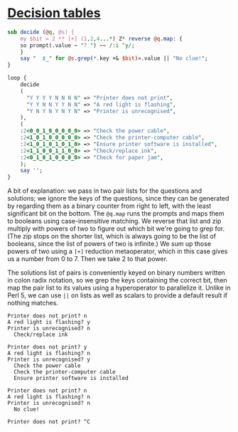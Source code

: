 [1]: https://rosettacode.org/wiki/Decision_tables

# [Decision tables][1]



```perl
sub decide (@q, @s) {
    my $bit = 2 ** [+] (1,2,4...*) Z* reverse @q.map: {
	so prompt(.value ~ "? ") ~~ /:i ^y/;
    }
    say "  $_" for @s.grep(*.key +& $bit)».value || "No clue!";
}

loop {
    decide
    (
	  "Y Y Y Y N N N N" => "Printer does not print",              
	  "Y Y N N Y Y N N" => "A red light is flashing",             
	  "Y N Y N Y N Y N" => "Printer is unrecognised",             
    ), 
    (
	:2<0_0_1_0_0_0_0_0> => "Check the power cable",                
	:2<1_0_1_0_0_0_0_0> => "Check the printer-computer cable",     
	:2<1_0_1_0_1_0_1_0> => "Ensure printer software is installed", 
	:2<1_1_0_0_1_1_0_0> => "Check/replace ink",                    
	:2<0_1_0_1_0_0_0_0> => "Check for paper jam",                  
    );
    say '';
}
```


A bit of explanation: we pass in two pair lists for the questions and solutions; we ignore the keys of the questions, since they can be
generated by regarding them as a binary counter from right to left, with the least significant bit on the bottom.  The `@q.map` runs the prompts and maps them to booleans
using case-insensitive matching.  We reverse that list and zip multiply with powers of two to figure out which bit we're going to grep for. (The zip stops on the shorter list, which is always going to be the list of booleans, since the list of powers of two is infinite.) We sum up those powers of two using a `[+]` reduction metaoperator, which in this case gives us a number from 0 to 7.  Then we take 2 to that power.



The solutions list of pairs is conveniently keyed on binary numbers written in colon radix notation, so we grep the keys containing the correct bit, then map the pair list to its values using a hyperoperator to parallelize it.  Unlike in Perl 5, we can use `||` on lists as well as scalars to provide a default result if nothing matches.


```
Printer does not print? n
A red light is flashing? y
Printer is unrecognised? n
  Check/replace ink

Printer does not print? y
A red light is flashing? n
Printer is unrecognised? y
  Check the power cable
  Check the printer-computer cable
  Ensure printer software is installed

Printer does not print? n
A red light is flashing? n
Printer is unrecognised? n
  No clue!

Printer does not print? ^C
```
